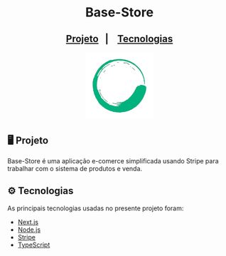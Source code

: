 <h1 align="center">Base-Store</h1>

<h2 align="center">
  <a href="#-projeto">Projeto</a>&nbsp;&nbsp;&nbsp;|&nbsp;&nbsp;&nbsp;
  <a href="#-tecnologias">Tecnologias</a>
</h2>

<p align="center">
  <img alt="Pata e Palma logo" src="https://github.com/JoaoGuiBC/base-store/blob/main/public/images/favicon.png" width="30%">
</p>

## 🖥 Projeto

Base-Store é uma aplicação e-comerce simplificada usando Stripe para trabalhar com o sistema de produtos e venda.

## ⚙ Tecnologias

As principais tecnologias usadas no presente projeto foram:

- [Next.js](https://nextjs.org/)
- [Node.js](https://nodejs.org/en/)
- [Stripe](https://stripe.com)
- [TypeScript](https://www.typescriptlang.org/)

